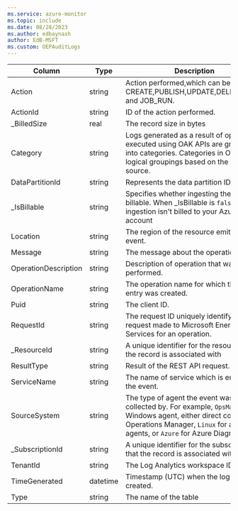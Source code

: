 ```yaml
---
ms.service: azure-monitor
ms.topic: include
ms.date: 08/28/2023
ms.author: edbaynash
author: EdB-MSFT
ms.custom: OEPAuditLogs
---
```



| Column | Type | Description |
|---|---|---|
| Action | string | Action performed,which can be CREATE,PUBLISH,UPDATE,DELETE,READ and JOB_RUN. |
| ActionId | string | ID of the action performed. |
| _BilledSize | real | The record size in bytes |
| Category | string | Logs generated as a result of operations executed using OAK APIs are grouped into categories. Categories in OAK are logical groupings based on the data source. |
| DataPartitionId | string | Represents the data partition ID. |
| _IsBillable | string | Specifies whether ingesting the data is billable. When _IsBillable is `false` ingestion isn't billed to your Azure account |
| Location | string | The region of the resource emitting the event. |
| Message | string | The message about the operation. |
| OperationDescription | string | Description of operation that was performed. |
| OperationName | string | The operation name for which the log entry was created. |
| Puid | string | The client ID. |
| RequestId | string | The request ID uniquely identify the request made to Microsoft Energy Data Services for an operation. |
| _ResourceId | string | A unique identifier for the resource that the record is associated with |
| ResultType | string | Result of the REST API request. |
| ServiceName | string | The name of service which is emitting the event. |
| SourceSystem | string | The type of agent the event was collected by. For example, `OpsManager` for Windows agent, either direct connect or Operations Manager, `Linux` for all Linux agents, or `Azure` for Azure Diagnostics |
| _SubscriptionId | string | A unique identifier for the subscription that the record is associated with |
| TenantId | string | The Log Analytics workspace ID |
| TimeGenerated | datetime | Timestamp (UTC) when the log was created. |
| Type | string | The name of the table |
